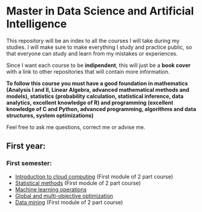 # Master in Data Science and Artificial Intelligence

This repository will be an index to all the courses I will take during my studies. I will make sure to make everything I study and practice public, so that everyone can study and learn from my mistakes or experiences. 

Since I want each course to be **indipendent**, this will just be a **book cover** with a link to other repositories that will contain more information.

**To follow this course you must have a good foundation in mathematics (Analysis I and II, Linear Algebra, advanced mathematical methods and models), statistics (probability calculation, statistical inference, data analytics, excellent knowledge of R) and programming (excellent knowledge of C and Python, advanced programming, algorithms and data structures, system optimizations)**

Feel free to ask me questions, correct me or advise me.

## First year: 

### First semester:

+ [Introduction to cloud computing](https://github.com/DottorBooom/Cloud-computing) (First module of 2 part course)
+ [Statistical methods](https://github.com/DottorBooom/Statistical-methods) (First module of 2 part course)
+ [Machine learning operations](https://github.com/DottorBooom/Machine-learning-operations)
+ [Global and multi-objective optimization](https://github.com/DottorBooom/Global-and-multi-objective-optimization)
+ [Data mining](https://github.com/DottorBooom/Data-mining) (First module of 2 part course)

